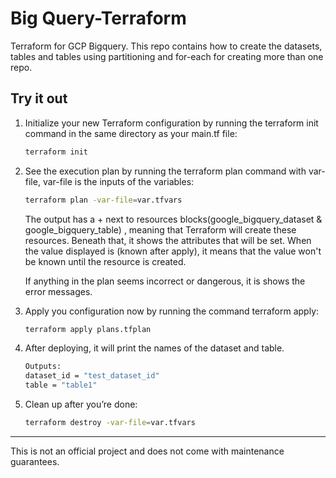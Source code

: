 # Big Query-Terraform
Terraform for GCP Bigquery. This repo contains how to create the datasets, tables and tables using partitioning and for-each for creating more than one repo.

## Try it out

1. Initialize your new Terraform configuration by running the terraform init command in the same directory as your main.tf file:

    ```sh
    terraform init
    ```
1. See the execution plan by running the terraform plan command with var-file, var-file is the inputs of the variables:

    ```sh
    terraform plan -var-file=var.tfvars 
    ```
    The output has a + next to resources blocks(google_bigquery_dataset & google_bigquery_table) , meaning that Terraform will 
    create these resources. Beneath that, it shows the attributes that will be set. When the value displayed is (known after 
    apply), it means that the value won't be known until the resource is created.

    If anything in the plan seems incorrect or dangerous, it is shows the error messages.

1. Apply you configuration now by running the command terraform apply:

    ```sh
    terraform apply plans.tfplan
    ```

1. After deploying, it will print the names of the dataset and table.

    ```sh
    Outputs:
    dataset_id = "test_dataset_id"
    table = "table1"
    ```

1. Clean up after you’re done:

    ```sh
    terraform destroy -var-file=var.tfvars 
    ```

----

This is not an official project and does not come with maintenance guarantees.

